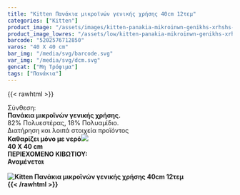 ```yaml
---
title: "Kitten Πανάκια μικροϊνών γενικής χρήσης 40cm 12τεμ"
categories: ["Kitten"]
product_image: "/assets/images/kitten-panakia-mikroinwn-genikhs-xrhshs-40cm-12tem.jpg"
product_image_lowres: "/assets/low/kitten-panakia-mikroinwn-genikhs-xrhshs-40cm-12tem.jpg"
barcode: "5202576712850"
varos: "40 X 40 cm"
bar_img: "/media/svg/barcode.svg"
var_img: "/media/svg/dcm.svg"
gencat: ["Μη Τρόφιμα"]
tags: ["Πανάκια"]
---
```

{{< rawhtml >}}

<div class="sload224"><div class="product"><div id="sistatika">Σύνθεση:</div><div class="alltext"><b>Πανάκια μικροϊνών γενικής χρήσης.</b><br>82% Πολυεστέρας, 18% Πολυαμίδιο.<br></div><div id="loipa">Διατήρηση και λοιπά στοιχεία προϊόντος</div><div class="alltext"><b style="margin:0">Καθαρίζει μόνο με νερό<img src="/media/svg/dcm.svg"></div><span id="varostext">40 X 40 cm</span></div><div id="kivotio">ΠΕΡΙΕΧΟΜΕΝΟ ΚΙΒΩΤΙΟΥ:<br>Αναμένεται</div><br><div class="pimg"><img alt="Kitten Πανάκια μικροϊνών γενικής χρήσης 40cm 12τεμ" title="Kitten Πανάκια μικροϊνών γενικής χρήσης 40cm 12τεμ" src="/assets/images/kitten-panakia-mikroinwn-genikhs-xrhshs-40cm-12tem.jpg"></div></div></div>
{{< /rawhtml >}}


